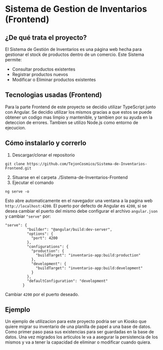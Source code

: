 # Sistema de Gestion de Inventarios (Frontend)
## ¿De qué trata el proyecto?
El Sistema de Gestión de Inventarios es una página web hecha para gestionar el stock de productos dentro de un comercio.
Este Sistema permite:
- Consultar productos existentes
- Registrar productos nuevos
- Modificar o Eliminar productos existentes
## Tecnologias usadas (Frontend)
Para la parte Frontend de este proyecto se decidio utilizar TypeScript junto con Angular. Se decidio utilizar los mismos gracias a que estos se puede obtener un codigo mas limpio y mantenible, y tambien por su ayuda en la deteccion de errores. Tambien se utilizo Node.js como entorno de ejecucion.
## Cómo instalarlo y correrlo
1. Descargar/clonar el repositorio
```
git clone https://github.com/TejonCosmico/Sistema-de-Inventarios-Frontend.git
```
2. Situarse en el carpeta ./Sistema-de-Inventarios-Frontend
3. Ejecutar el comando
```
ng serve -o
```
Esto abre automaticamente en el navegador una ventana a la pagina web `http://localhost:4200`. El puerto por defecto de Angular es `4200`, si se desea cambiar el puerto del mismo debe configurar el archivo `angular.json` y cambiar `"serve"` por:
```
"serve": {
          "builder": "@angular/build:dev-server",
          "options": {
            "port": 4200
          },
          "configurations": {
            "production": {
              "buildTarget": "inventario-app:build:production"
            },
            "development": {
              "buildTarget": "inventario-app:build:development"
            }
          },
          "defaultConfiguration": "development"
        }
```
Cambiar `4200` por el puerto deseado.
## Ejemplo
Un ejemplo de utilizacion para este proyecto podria ser un Kiosko que quiere migrar su inventario de una planilla de papel a una base de datos. Como primer paso pasa sus existencias para ser guardadas en la base de datos. Una vez migrados los articulos le va a asegurar la persistencia de los mismos y va a tener la capacidad de eliminar o modificar cuando quiera.
